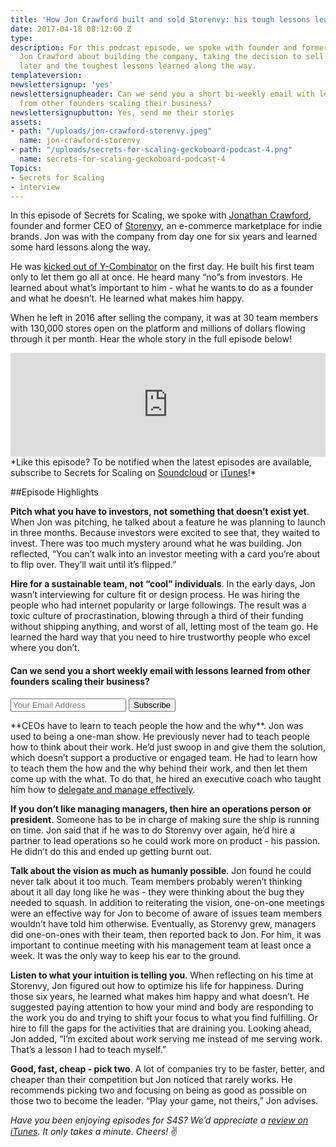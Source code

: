 ```yaml
---
title: 'How Jon Crawford built and sold Storenvy: his tough lessons learned [Podcast]'
date: 2017-04-18 08:12:00 Z
type: 
description: For this podcast episode, we spoke with founder and former CEO of Storenvy,
  Jon Crawford about building the company, taking the decision to sell it six years
  later and the toughest lessons learned along the way.
templateversion: 
newslettersignup: 'yes'
newslettersignupheader: Can we send you a short bi-weekly email with lessons learned
  from other founders scaling their business?
newslettersignupbutton: Yes, send me their stories
assets:
- path: "/uploads/jon-crawford-storenvy.jpeg"
  name: jon-crawford-storenvy
- path: "/uploads/secrets-for-scaling-geckoboard-podcast-4.png"
  name: secrets-for-scaling-geckoboard-podcast-4
Topics:
- Secrets for Scaling
- interview
---
```


In this episode of Secrets for Scaling, we spoke with <a href="https://twitter.com/JonCrawford" target="_blank">Jonathan Crawford</a>, founder and former CEO of <a href="http://www.storenvy.com/" target="_blank">Storenvy</a>, an e-commerce marketplace for indie brands. Jon was with the company from day one for six years and learned some hard lessons along the way. 

He was <a href="http://joncrawford.com/post/20378314843/how-i-got-kicked-out-of-y-combinator-and-then" target="_blank">kicked out of Y-Combinator</a> on the first day. He built his first team only to let them go all at once. He heard many “no”s from investors. He learned about what’s important to him - what he wants to do as a founder and what he doesn’t. He learned what makes him happy. 

When he left in 2016 after selling the company, it was at 30 team members with 130,000 stores open on the platform and millions of dollars flowing through it per month. Hear the whole story in the full episode below! 

<iframe width="100%" height="166" scrolling="no" frameborder="no" src="https://w.soundcloud.com/player/?url=https%3A//api.soundcloud.com/tracks/318291474&amp;color=ff5500&amp;auto_play=false&amp;hide_related=false&amp;show_comments=true&amp;show_user=true&amp;show_reposts=false"></iframe>

<br>
*Like this episode? To be notified when the latest episodes are available, subscribe to Secrets for Scaling on <a href="https://soundcloud.com/geckoboard" target="_blank">Soundcloud</a> or <a href="https://itunes.apple.com/us/podcast/secrets-for-scaling/id1178675789?mt=2" target="_blank">iTunes</a>!* 

##Episode Highlights

**Pitch what you have to investors, not something that doesn’t exist yet**. When Jon was pitching, he talked about a feature he was planning to launch in three months. Because investors were excited to see that, they waited to invest. There was too much mystery around what he was building. Jon reflected, “You can’t walk into an investor meeting with a card you’re about to flip over. They’ll wait until it’s flipped.” 

**Hire for a sustainable team, not “cool” individuals**. In the early days, Jon wasn’t interviewing for culture fit or design process. He was hiring the people who had internet popularity or large followings. The result was a toxic culture of procrastination, blowing through a third of their funding without shipping anything, and worst of all, letting most of the team go. He learned the hard way that you need to hire trustworthy people who excel where you don’t. 

<div class="blog-newsletter-signup inside">
<h4 class="newsletter-signup-head">Can we send you a short weekly email with lessons learned from other founders scaling their business?</h4>
<form action="//geckoboard.us1.list-manage.com/subscribe/post?u=f8c11c17753d5c653c8d22b3d&amp;id=d7a449ccce" method="post" id="mc-embedded-subscribe-form" name="mc-embedded-subscribe-form" class="validate form-wrapper" target="_blank" novalidate="">
<input type="email" value="" name="EMAIL" class="required email" placeholder="Your Email Address" id="mce-EMAIL">
<input type="submit" value="Subscribe" name="subscribe" id="mc-embedded-subscribe" class="button"></form>
</div>
**CEOs have to learn to teach people the how and the why**. Jon was used to being a one-man show. He previously never had to teach people how to think about their work. He’d just swoop in and give them the solution, which doesn’t support a productive or engaged team. He had to learn how to teach them the how and the why behind their work, and then let them come up with the what. To do that, he hired an executive coach who taught him how to <a href="https://www.geckoboard.com/blog/delegating-as-a-founder-what-ive-learned-over-7-years-part-1/" target="_blank">delegate and manage effectively</a>. 

**If you don’t like managing managers, then hire an operations person or president**. Someone has to be in charge of making sure the ship is running on time. Jon said that if he was to do Storenvy over again, he’d hire a partner to lead operations so he could work more on product - his passion. He didn’t do this and ended up getting burnt out. 

**Talk about the vision as much as humanly possible**. Jon found he could never talk about it too much. Team members probably weren’t thinking about it all day long like he was - they were thinking about the bug they needed to squash. In addition to reiterating the vision, one-on-one meetings were an effective way for Jon to become of aware of issues team members wouldn’t have told him otherwise. Eventually, as Storenvy grew, managers did one-on-ones with their team, then reported back to Jon. For him, it was important to continue meeting with his management team at least once a week. It was the only way to keep his ear to the ground. 

**Listen to what your intuition is telling you**. When reflecting on his time at Storenvy, Jon figured out how to optimize his life for happiness. During those six years, he learned what makes him happy and what doesn’t. He suggested paying attention to how your mind and body are responding to the work you do and trying to shift your focus to what you find fulfilling. Or hire to fill the gaps for the activities that are draining you. Looking ahead, Jon added, “I’m excited about work serving me instead of me serving work. That’s a lesson I had to teach myself.”

**Good, fast, cheap - pick two**. A lot of companies try to be faster, better, and cheaper than their competition but Jon noticed that rarely works. He recommends picking two and focusing on being as good as possible on those two to become the leader. “Play your game, not theirs,” Jon advises. 

*Have you been enjoying episodes for S4S? We’d appreciate a <a href="https://itunes.apple.com/us/podcast/secrets-for-scaling/id1178675789?mt=2" target="_blank">review on iTunes</a>. It only takes a minute. Cheers!* ✌
